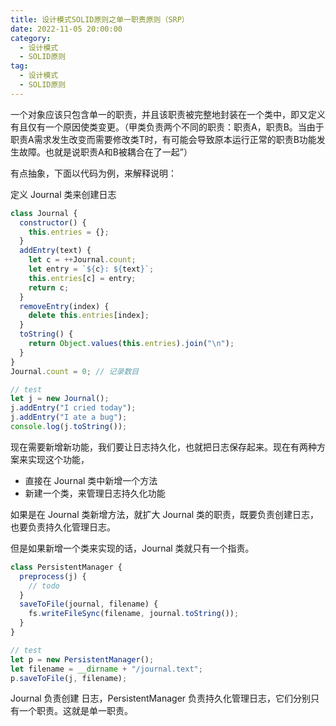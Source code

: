 ```yaml
---
title: 设计模式SOLID原则之单一职责原则（SRP）
date: 2022-11-05 20:00:00
category:
  - 设计模式
  - SOLID原则
tag:
  - 设计模式
  - SOLID原则
---
```


一个对象应该只包含单一的职责，并且该职责被完整地封装在一个类中，即又定义有且仅有一个原因使类变更。（甲类负责两个不同的职责：职责A，职责B。当由于职责A需求发生改变而需要修改类T时，有可能会导致原本运行正常的职责B功能发生故障。也就是说职责A和B被耦合在了一起”）

有点抽象，下面以代码为例，来解释说明：

定义 Journal 类来创建日志

```javascript
class Journal {
  constructor() {
    this.entries = {};
  }
  addEntry(text) {
    let c = ++Journal.count;
    let entry = `${c}: ${text}`;
    this.entries[c] = entry;
    return c;
  }
  removeEntry(index) {
    delete this.entries[index];
  }
  toString() {
    return Object.values(this.entries).join("\n");
  }
}
Journal.count = 0; // 记录数目

// test 
let j = new Journal();
j.addEntry("I cried today");
j.addEntry("I ate a bug");
console.log(j.toString());
```

现在需要新增新功能，我们要让日志持久化，也就把日志保存起来。现在有两种方案来实现这个功能，

- 直接在 Journal 类中新增一个方法
- 新建一个类，来管理日志持久化功能

如果是在 Journal 类新增方法，就扩大 Journal 类的职责，既要负责创建日志，也要负责持久化管理日志。

但是如果新增一个类来实现的话，Journal 类就只有一个指责。

```javascript
class PersistentManager {
  preprocess(j) {
    // todo
  }
  saveToFile(journal, filename) {
    fs.writeFileSync(filename, journal.toString());
  }
}

// test
let p = new PersistentManager();
let filename = __dirname + "/journal.text";
p.saveToFile(j, filename);

```
Journal 负责创建 日志，PersistentManager 负责持久化管理日志，它们分别只有一个职责。这就是单一职责。
